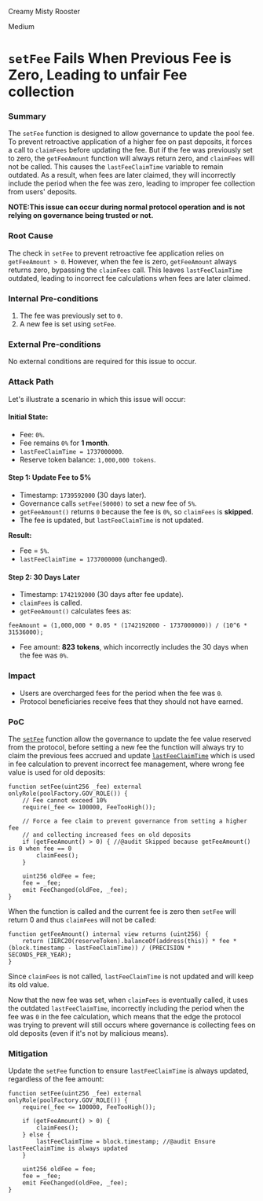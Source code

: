 Creamy Misty Rooster

Medium

# `setFee` Fails When Previous Fee is Zero, Leading to unfair Fee collection

### Summary

The `setFee` function is designed to allow governance to update the pool fee. To prevent retroactive application of a higher fee on past deposits, it forces a call to `claimFees` before updating the fee. 
But if the fee was previously set to zero, the `getFeeAmount` function will always return zero, and `claimFees` will not be called. This causes the `lastFeeClaimTime` variable to remain outdated. 
As a result, when fees are later claimed, they will incorrectly include the period when the fee was zero, leading to improper fee collection from users' deposits.  

**NOTE:This issue can occur during normal protocol operation and is not relying on governance being trusted or not.**  

### Root Cause

The check in `setFee` to prevent retroactive fee application relies on `getFeeAmount > 0`. However, when the fee is zero, `getFeeAmount` always returns zero, bypassing the `claimFees` call. This leaves `lastFeeClaimTime` outdated, leading to incorrect fee calculations when fees are later claimed.  

### Internal Pre-conditions

1. The fee was previously set to `0`.  
2. A new fee is set using `setFee`.  

### External Pre-conditions

No external conditions are required for this issue to occur. 

### Attack Path

Let's illustrate a scenario in which this issue will occur:

#### **Initial State:**  
- Fee: `0%`.  
- Fee remains `0%` for **1 month**.  
- `lastFeeClaimTime = 1737000000`.  
- Reserve token balance: `1,000,000 tokens`.  

#### **Step 1: Update Fee to 5%**
- Timestamp: `1739592000` (30 days later).
- Governance calls `setFee(50000)` to set a new fee of `5%`.
- `getFeeAmount()` returns `0` because the fee is `0%`, so `claimFees` is **skipped**.
- The fee is updated, but `lastFeeClaimTime` is not updated.

**Result:**
- Fee = `5%`.
- `lastFeeClaimTime = 1737000000` (unchanged).  

#### **Step 2: 30 Days Later**
- Timestamp: `1742192000` (30 days after fee update).
- `claimFees` is called.
- `getFeeAmount()` calculates fees as:

```solidity
feeAmount = (1,000,000 * 0.05 * (1742192000 - 1737000000)) / (10^6 * 31536000);
```

- Fee amount: **823 tokens**, which incorrectly includes the 30 days when the fee was `0%`.  

### Impact

- Users are overcharged fees for the period when the fee was `0`.  
- Protocol beneficiaries receive fees that they should not have earned.  

### PoC

The [`setFee`](https://github.com/sherlock-audit/2024-12-plaza-finance/blob/main/plaza-evm/src/Pool.sol#L674-L687) function allow the governance to update the fee value reserved from the protocol, before setting a new fee the function will always try to claim the previous fees accrued and update [`lastFeeClaimTime`](https://github.com/sherlock-audit/2024-12-plaza-finance/blob/main/plaza-evm/src/Pool.sol#L708) which is used in fee calculation to prevent incorrect fee management, where wrong fee value is used for old deposits:  

```solidity
function setFee(uint256 _fee) external onlyRole(poolFactory.GOV_ROLE()) {
    // Fee cannot exceed 10%
    require(_fee <= 100000, FeeTooHigh());

    // Force a fee claim to prevent governance from setting a higher fee
    // and collecting increased fees on old deposits
    if (getFeeAmount() > 0) { //@audit Skipped because getFeeAmount() is 0 when fee == 0
        claimFees();
    }

    uint256 oldFee = fee;
    fee = _fee;
    emit FeeChanged(oldFee, _fee);
}
```  

When the function is called and the current fee is zero then `setFee` will return 0 and thus `claimFees` will not be called:

```solidity
function getFeeAmount() internal view returns (uint256) {
    return (IERC20(reserveToken).balanceOf(address(this)) * fee * (block.timestamp - lastFeeClaimTime)) / (PRECISION * SECONDS_PER_YEAR);
}
```  

Since `claimFees` is not called, `lastFeeClaimTime` is not updated and will keep its old value.

Now that the new fee was set, when `claimFees` is eventually called, it uses the outdated `lastFeeClaimTime`, incorrectly including the period when the fee was `0` in the fee calculation, which means that the edge the protocol was trying to prevent will still occurs where governance is collecting  fees on old deposits (even if it's not by malicious means).

### Mitigation

Update the `setFee` function to ensure `lastFeeClaimTime` is always updated, regardless of the fee amount:  

```solidity
function setFee(uint256 _fee) external onlyRole(poolFactory.GOV_ROLE()) {
    require(_fee <= 100000, FeeTooHigh());
    
    if (getFeeAmount() > 0) {
        claimFees();
    } else {
        lastFeeClaimTime = block.timestamp; //@audit Ensure lastFeeClaimTime is always updated
    }

    uint256 oldFee = fee;
    fee = _fee;
    emit FeeChanged(oldFee, _fee);
}
```  